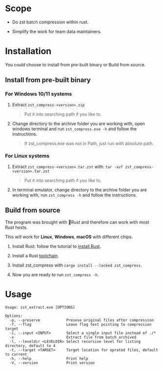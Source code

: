 # Scope

- Do zst batch compression within rust.

- Simplify the work for team data maintainers.

# Installation

You could choose to install from pre-built binary or Build from source.

## Install from pre-built binary

### For Windows 10/11 systems

1. Extract `zst_compress-<version>.zip`

   > Put it into searching path if you like to.

2. Change directory to the archive folder you are working with,
   open windows terminal and run `zst_compress.exe -h` and follow the instructions.

   > If zst_compress.exe was not in Path, just run with absolute path.

### For Linux systems

1. Extract `zst_compress-<version>.tar.zst` with:
   `tar -xvf zst_compress-<version>.tar.zst`

   > Put it into searching path if you like to.

2. In terminal emulator, change directory to the archive folder you are working with,
   run `zst_compress -h` and follow the instructions.

## Build from source

The program was brought with 🦀Rust and therefore can work with most Rust hosts. 

This will work for **Linux**, **Windows**, **macOS** with different chips.

1. Install Rust: follow the tutorial to
   [install Rust](https://www.rust-lang.org/tools/install).

2. Install a Rust [toolchain](https://rust-lang.github.io/rustup/concepts/toolchains.html).

3. Install zst_compress with `cargo install --locked zst_compress`.

4. Now you are ready to run `zst_compress -h`.

# Usage

```
Usage: zst_extract.exe [OPTIONS]

Options:
  -p, --preserve            Preseve original files after compression
  -f, --flag                Leave flag text pointing to compression target
  -i, --input <INPUT>       Select a single input file instead of ./*
  -x                        Extract file from batch archived
  -l, --leveldir <LEVELDIR> Select recursive level for listing directory, default to 4
  -t, --target <TARGET>     Target location for oprated files, default to current
  -h, --help                Print help
  -V, --version             Print version
```
